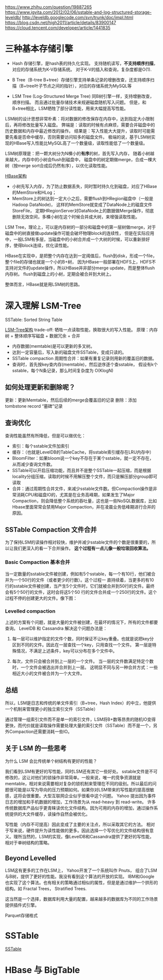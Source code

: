 https://www.zhihu.com/question/19887265
https://www.igvita.com/2012/02/06/sstable-and-log-structured-storage-leveldb/
http://leveldb.googlecode.com/svn/trunk/doc/impl.html
https://blog.csdn.net/high2011/article/details/83900147
https://cloud.tencent.com/developer/article/1441835

# 三种基本存储引擎

- Hash 存储引擎，是hash表的持久化实现。
支持随机读写，**不支持顺序扫描**，对应的存储系统为K-V存储系统。
对于K-V的插入和查询，复杂度都是O(1).

- B Tree（B-tree B+tree）存储引擎支持单条记录的增删改查，还支持顺序扫描（B+tree叶子节点之间的指针），对应的存储系统为MySQL等

- LSM Tree (Log-Structured Merge Tree) 同B树引擎一样，支持增删改查，顺序扫描。
而且通过批量存储技术来规避磁盘随机写入问题。
但是，和B+tree相比，LSM牺牲了部分读性能，用来大幅提高写性能。


LSM树的设计思想非常朴素：将对数据的修改保存在内存中，达到指定大小限制后，再将修改批量写入磁盘。
弊端是：读取的时候有点麻烦，需要合并磁盘中的历史数据和内存中最近修改的操作。
结果是：写入性能大大提升，读取时可能需要先看是否命中缓存，否则需要访问较多的磁盘文件。
极端的说，基于LSM树实现的HBase写入性能比MySQL高了一个数量级，读取性能低了一个数量级。


LSM树原理是：把一颗大树分为N棵小的**有序**的树，首先写入内存，
随着小树越来越大，内存中的小树会flush到磁盘中，
磁盘中的树定期做merge，合成一棵大树（按merge sort合成后仍然有序），以优化读取性能。

[HBase架构](HBase架构.jpg)
- 小树先写入内存，为了防止数据丢失，同时暂时持久化到磁盘，对应了HBase的MemStore和HLog；
- MemStore上的树达到一定大小之后，需要flush到HRegion磁盘中（一般是Hadoop DataNode)，
这样的MemStore就变成了DataNode上的磁盘文件StoreFile，
定期HRegionServer对DataNode上的数据做Merge操作，彻底删除无效空间，多棵小树在这个时候合并成大树，来增强读取性能。

LSM Tree，理论上，可以是内存树的一部分和磁盘中的第一层树做merge，对于磁盘中的树直接做update操作可能会破坏物理block的连续性，
但是在实际应用中，一般LSM有多层，当磁盘中的小树合并成一个大树的时候，可以重新排好序，使得block连续，优化读性能。

HBase在实现中，是把整个内存在达到一定阈值后，flush到disk，形成一个file，整个file的存储也就是一个小的B+树，
因为HBase一般部署在HDFS上，HDFS不支持对文件的update操作，所以HBase并非部分merge update，而是整体flush内存树。
flush到磁盘上的小树，定期会被合并到大树上。

整体而言，HBase就是用LSM树的思路。


# 深入理解 LSM-Tree

SSTable: Sorted String Table

[LSM-Tree架构](LSM-Tree架构.jpeg)
trade-off: 牺牲一点读取性能，换取很大的写入性能。
原理：内存树 + 整体顺序写磁盘 + 数据冗余 + 合并

- 内存数据(memtable)是可以更新的多叉树。
- 达到一定容量后，写入新的磁盘文件SSTable，变成只读的。
- SSTable compaction 周期性合并：如果有重复记录则用新的覆盖旧的数据。
- 查询时，首先按key查内存(memtable)，然后逆序逐个查sstable，
假设有k个sstable，每个N条记录，那么时间复杂度为 O(KlogN)

## 如何处理更新和删除呢？
更新：更新Memtable，然后后续的merge会覆盖旧的记录
删除：添加tombstone record “墓碑”记录


## 查询优化
查询性能虽然有所降低，但是可以做优化：
- 索引：每个sstable文件加索引
- 缓存：（也就是LevelDB的TableCache，将sstable索引缓存在LRU内存中）
- BloomFilter：如果bloom说一个key不存在于某个sstable，就一定不存在，从而减少查询文件数。
- SSTable可以开启压缩功能，而且并不是整个SSTable一起压缩，而是根据locality分组压缩，读取的时候不用解压整个文件，而只是解压部分group即可读取
- 合并：通过周期性合并文件，来减少sstable文件数。但Compaction操作是非常消耗CPU和磁盘IO的，尤其是在业务高峰期，如果发生了Major Compaction，则会降低整个系统的吞吐量，这也是一些NoSQL数据库，比如Hbase里面常常会禁用Major Compaction，并在凌晨业务低峰期进行合并的原因。

## SSTable Compaction 文件合并
为了保持LSM的读操作相对较快，维护并减少sstable文件的个数是很重要的，所以让我们更深入的看一下合并操作。
**这个过程有一点儿像一般垃圾回收算法。**

### Basic Compaction 基本合并
当一定数量的sstable文件被创建，例如有5个sstable，每一个有10行，他们被合并为一个50行的文件（或者更少的行数）。这个过程一 直持续着，当更多的有10行的sstable文件被创建，当产生5个文件时，它们就被合并到50行的文件。最终会有5个50行的文件，这时会将这5个50 行的文件合并成一个250行的文件。这个过程不停的创建更大的文件。像下图：

### Levelled compaction
上述的方案有个问题，就是大量的文件被创建，在最坏的情况下，所有的文件都要查询。
LevelDB 和 Cassandra 解决这个问题办法是：

1. 每一层可以维护指定的文件个数，同时保证不让key重叠。也就是说把key分区到不同的文件。因此在一层查找一个key，只用查找一个文件。
第一层是特殊情况，不满足上述条件，key可以分布在多个文件中。

2. 每次，文件只会被合并到上一层的一个文件。
当一层的文件数满足特定个数时，一个文件会被选出并合并到上一层。
这明显不同与另一种合并方式：一些相近大小的文件被合并为一个大文件。

## 总结
所以，LSM是日志和传统的单文件索引（B+tree，Hash Index）的中立，他提供一个机制来管理更小的独立索引文件（SSTable）

通过管理一组索引文件而不是单一的索引文件，LSM将B+数等昂贵的随机IO变得更快，而代价就是读取操作需要处理大量的索引文件（SSTable）而不是一个，另外Compaction还需要消耗一些IO。

## 关于 LSM 的一些思考

为什么 LSM 会比传统单个树结构有更好的性能？

我们看到LSM有更好的写性能，同时LSM还有其它一些好处。 sstable文件是不可修改的，这让对他们的锁操作非常简单。一般来说，唯一的竞争资源就是 memtable，相对来说需要相对复杂的锁机制来管理在不同的级别。所以最后的问题很可能是以写为导向的压力预期如何。如果你对LSM带来的写性能的提高很敏感，这将会很重要。大型互联网企业似乎很看中这个问题。 Yahoo 提出因为事件日志的增加和手机数据的增加，工作场景为从 read-heavy 到 read-write。
许多传统数据库产品似乎更青睐读优化文件结构。因为可用的内存的增加，通过操作系统提供的大文件缓存，读操作自然会被优化。

写性能（内存不可提高）因此变成了主要的关注点，所以采取其它的方法。
相对于写来说，硬件提升为读性能做的更多。因此选择一个写优化的文件结构很有意义。理所当然的，LSM的实现，像LevelDB和Cassandra提供了更好的写性能，相对于单树结构的策略。

## Beyond Levelled 

LSM这有更多的工作在LSM上， Yahoo开发了一个系统叫作 Pnuts， 组合了LSM与B树，提供了更好的性能。我没有看到这个算法的开放的实现。 IBM和Google也实现了这个算法。也有相关的策略通过相似的属性，但是是通过维护一个拱形的结构。如 Fractal Trees， Stratified Trees.

这当然是一个选择，数据库利用大量的配置，越来越多的数据库为不同的工作场景提供插件式引擎。 

Parquet存储格式

# SSTable
[SSTable](SSTable.jpeg)

# HBase 与 BigTable

